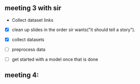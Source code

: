 ## meeting 3 with sir 
-  Collect dataset links
- [x] clean up slides in the order sir wants("it should tell a story").
- [x] collect datasets
- [ ] preprocess data
- [ ] get started with a model once that is done



## meeting 4:
